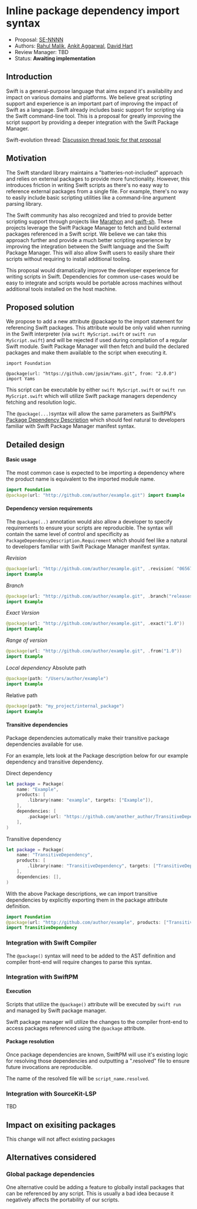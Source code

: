 # Inline package dependency import syntax

* Proposal: [SE-NNNN](NNNN-filename.md)
* Authors: [Rahul Malik](https://github.com/rahul-malik), [Ankit Aggarwal](https://github.com/aciidb0mb3r), [David Hart](https://github.com/hartbit)
* Review Manager: TBD
* Status: **Awaiting implementation**

## Introduction

Swift is a general-purpose language that aims expand it's availability and impact on various domains and platforms. We believe great scripting support and experience is an important part of improving the impact of Swift as a language. Swift already includes basic support for scripting via the Swift command-line tool. This is a proposal for greatly improving the script support by providing a deeper integration with the Swift Package Manager.

Swift-evolution thread: [Discussion thread topic for that
proposal](https://forums.swift.org/)

## Motivation

The Swift standard library maintains a "batteries-not-included" approach and relies on external packages to provide more functionality. However, this introduces friction in writing Swift scripts as there's no easy way to reference external packages from a single file. For example, there's no way to easily include basic scripting utilities like a command-line argument parsing library.

The Swift community has also recognized and tried to provide better scripting support through projects like [Marathon](http://github.com/johnsundell/marathon) and [swift-sh](http://github.com/mxcl/swift-sh). These projects leverage the Swift Package Manager to fetch and build external packages referenced in a Swift script. We believe we can take this approach further and provide a much better scripting experience by improving the integration between the Swift language and the Swift Package Manager. This will also allow Swift users to easily share their scripts without requiring to install additional tooling.

This proposal would dramatically improve the developer experience for writing scripts in Swift. Dependencies for common use-cases would be easy to integrate and scripts would be portable across machines without additional tools installed on the host machine. 

## Proposed solution

We propose to add a new attribute @package to the import statement for referencing Swift packages. This attribute would be only valid when running in the Swift interpreter (via `swift MyScript.swift` or `swift run MyScript.swift`) and will be rejected if used during compilation of a regular Swift module. Swift Package Manager will then fetch and build the declared packages and make them available to the script when executing it.

```
import Foundation

@package(url: "https://github.com/jpsim/Yams.git", from: "2.0.0")
import Yams
```

This script can be executable by either `swift MyScript.swift` or `swift run MyScript.swift` which will utilize Swift package managers dependency fetching and resolution logic.

The `@package(...)`syntax will allow the same parameters as SwiftPM's [Package Dependency Description](https://docs.swift.org/package-manager/PackageDescription/PackageDescription.html#package-dependency) which should feel natural to developers familiar with Swift Package Manager manifest syntax.  

## Detailed design


#### Basic usage
The most common case is expected to be importing a dependency where the product name is equivalent to the imported module name.
```swift
import Foundation
@package(url: "http://github.com/author/example.git") import Example
```

#### Dependency version requirements

The `@package(..)` annotation would also allow a developer to specify requirements to ensure your scripts are reproducible. The syntax will contain the same level of control and specificity as `PackageDependencyDescription.Requirement` which should feel like a natural to developers familiar with Swift Package Manager manifest syntax.  

*Revision*
```swift
@package(url: "http://github.com/author/example.git", .revision( "065675b3d1364a6f63b94a9c89be2e9ed0a4c3a1")) 
import Example
```

*Branch*
```swift
@package(url: "http://github.com/author/example.git", .branch("releases/1.0")) 
import Example
```

*Exact Version*
```swift
@package(url: "http://github.com/author/example.git", .exact("1.0")) 
import Example
```

*Range of version*
```swift
@package(url: "http://github.com/author/example.git", .from("1.0")) 
import Example
```

*Local dependency*
Absolute path
```swift
@package(path: "/Users/author/example") 
import Example
```

Relative path
```swift
@package(path: "my_project/internal_package") 
import Example
```

#### Transitive dependencies 

Package dependencies automatically make their transitive package dependencies available for use.

For an example, lets look at the Package description below for our example dependency and transitive dependency.

Direct dependency
```swift
let package = Package(
    name: "Example",
    products: [
        .library(name: "example", targets: ["Example"]),
    ],
    dependencies: [
        .package(url: "https://github.com/another_author/TransitiveDependency.git", from: "1.0.0"),
    ],
)
```

Transitive dependency
```swift
let package = Package(
    name: "TransitiveDependency",
    products: [
        .library(name: "TransitiveDependency", targets: ["TransitiveDependency"]),
    ],
    dependencies: [],
)
```

With the above Package descriptions, we can import transitive dependencies by explicitly exporting them in the package attribute definition.
```swift
import Foundation
@package(url: "http://github.com/author/example", products: ["TransitiveDependency"]) import Example 
import TransitiveDependency 
```

### Integration with Swift Compiler 

The `@package()` syntax will need to be added to the AST definition and compiler front-end will require changes to parse this syntax.

### Integration with SwiftPM

#### Execution
Scripts that utilize the `@package()` attribute will be executed by `swift run` and managed by Swift package manager.

Swift package manager will utilize the changes to the compiler front-end to access packages referenced using the `@package` attribute.

#### Package resolution 
Once package dependencies are known, SwiftPM will use it's existing logic for resolving those dependencies and outputting a ".resolved" file to ensure future invocations are reproducible.

The name of the resolved file will be `script_name.resolved`.

### Integration with SourceKit-LSP 

TBD


## Impact on exisiting packages

This change will not affect existing packages


## Alternatives considered

### Global package dependencies

One alternative could be adding a feature to globally install packages that can be referenced by any script. This is usually a bad idea because it negatively affects the portability of our scripts.
